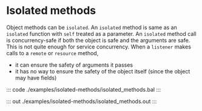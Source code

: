 # Isolated methods

Object methods can be `isolated`. An `isolated` method is same as an `isolated` function with
`self` treated as a parameter. An `isolated` method call is concurrency-safe if both the object
is safe and the arguments are safe. This is not quite enough for service concurrency. When
a `listener` makes calls to a `remote` or `resource` method,
<ul>
<li>it can ensure the safety of arguments it passes</li>
<li>it has no way to ensure the safety of the object itself (since the object may have fields)</li>
</ul>


::: code ./examples/isolated-methods/isolated_methods.bal :::

::: out ./examples/isolated-methods/isolated_methods.out :::